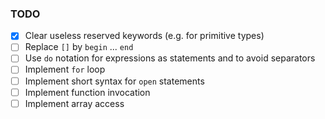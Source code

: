 ### TODO

- [x] Clear useless reserved keywords (e.g. for primitive types)
- [ ] Replace `[]` by `begin` ... `end`
- [ ] Use `do` notation for expressions as statements and to avoid separators
- [ ] Implement `for` loop
- [ ] Implement short syntax for `open` statements
- [ ] Implement function invocation
- [ ] Implement array access
